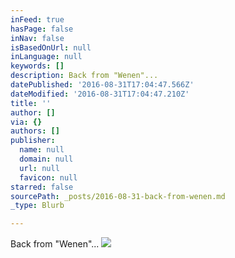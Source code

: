 ```yaml
---
inFeed: true
hasPage: false
inNav: false
isBasedOnUrl: null
inLanguage: null
keywords: []
description: Back from "Wenen"...
datePublished: '2016-08-31T17:04:47.566Z'
dateModified: '2016-08-31T17:04:47.210Z'
title: ''
author: []
via: {}
authors: []
publisher:
  name: null
  domain: null
  url: null
  favicon: null
starred: false
sourcePath: _posts/2016-08-31-back-from-wenen.md
_type: Blurb

---
```

Back from "Wenen"...
![](https://the-grid-user-content.s3-us-west-2.amazonaws.com/a35660a9-e992-4827-801b-02ef025eeead.jpg)